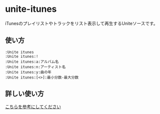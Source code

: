 # unite-itunes
iTunesのプレイリストやトラックをリスト表示して再生するUniteソースです。

使い方
-----

    :Unite itunes
    :Unite itunes:!
    :Unite itunes:a:アルバム名
    :Unite itunes:n:アーティスト名
    :Unite itunes:y:曲の年
    :Unite itunes:[<>]:最小分数-最大分数

詳しい使い方
-----
[こちらを参考にしてください](http://skrby1.com/?p=125)
